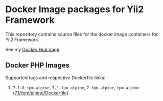 Docker Image packages for Yii2 Framework 
===

This repository contains source files for the docker image containers for Yii2 Framework.

See my [Docker Hub page](https://hub.docker.com/u/voskobovich).

## Docker PHP Images

Supported tags and respective Dockerfile links:

1. `7.1.0-fpm-alpine`, `7.1-fpm-alpine`, `7-fpm-alpine`, `fpm-alpine` ([7.1/fpm/alpine/Dockerfile](https://github.com/voskobovich/yii2-docker/blob/master/php/7.1/fpm/alpine/Dockerfile))
